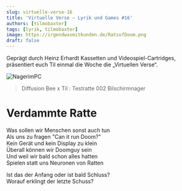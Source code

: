 ```yaml
---
slug: virtuelle-verse-16
title: 'Virtuelle Verse – Lyrik und Games #16'
authors: [tilmobaxter]
tags: [lyrik, tilmobaxter]
image: https://irgendwasmitkunden.de/RatsofDoom.png
draft: false
---
```


Geprägt durch Heinz Erhardt Kassetten und Videospiel-Cartridges, präsentiert euch Til einmal die Woche die „Virtuellen Verse“.
<!--truncate-->

![NagerimPC](https://irgendwasmitkunden.de/RatsofDoom.png)
> Diffusion Bee x Til : Testratte 002 Bilschirmnager

# Verdammte Ratte

Was sollen wir Menschen sonst auch tun  
Als uns zu fragen "Can it run Doom?"  
Kein Gerät und kein Display zu klein  
Überall können wir Doomguy sein  
Und weil wir bald schon alles hatten  
Spielen statt uns Neuronen von Ratten  

Ist das der Anfang oder ist bald Schluss?  
Worauf erklingt der letzte Schuss?